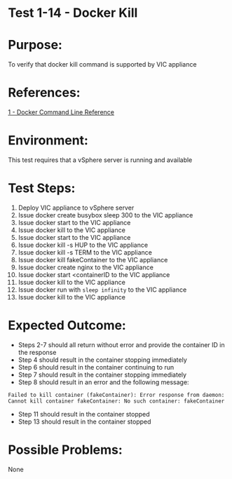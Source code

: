 Test 1-14 - Docker Kill
=======

# Purpose:
To verify that docker kill command is supported by VIC appliance

# References:
[1 - Docker Command Line Reference](https://docs.docker.com/engine/reference/commandline/kill/)

# Environment:
This test requires that a vSphere server is running and available

# Test Steps:
1. Deploy VIC appliance to vSphere server
2. Issue docker create busybox sleep 300 to the VIC appliance
3. Issue docker start <containerID> to the VIC appliance
4. Issue docker kill <containerID> to the VIC appliance
5. Issue docker start <containerID> to the VIC appliance
6. Issue docker kill -s HUP <containerID> to the VIC appliance
7. Issue docker kill -s TERM <containerID> to the VIC appliance
8. Issue docker kill fakeContainer to the VIC appliance
9. Issue docker create nginx to the VIC appliance
10. Issue docker start <containerID to the VIC appliance
11. Issue docker kill <containerID> to the VIC appliance
12. Issue docker run with `sleep infinity` to the VIC appliance
13. Issue docker kill <containerID> to the VIC appliance

# Expected Outcome:
* Steps 2-7 should all return without error and provide the container ID in the response
* Step 4 should result in the container stopping immediately
* Step 6 should result in the container continuing to run
* Step 7 should result in the container stopping immediately
* Step 8 should result in an error and the following message:
```
Failed to kill container (fakeContainer): Error response from daemon: Cannot kill container fakeContainer: No such container: fakeContainer
```
* Step 11 should result in the container stopped
* Step 13 should result in the container stopped

# Possible Problems:
None
